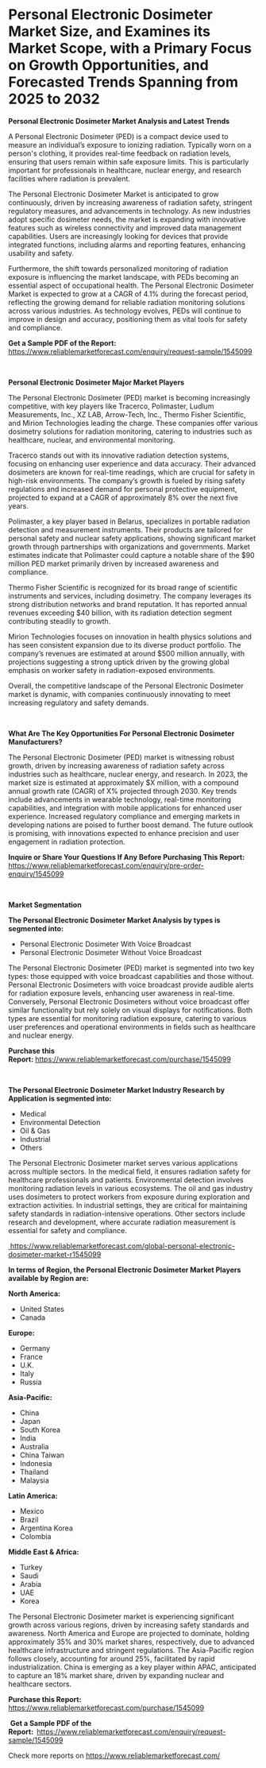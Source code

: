 <p><h1>Personal Electronic Dosimeter Market Size, and Examines its Market Scope, with a Primary Focus on Growth Opportunities, and Forecasted Trends Spanning from 2025 to 2032</h1></p><p><strong>Personal Electronic Dosimeter Market Analysis and Latest Trends</strong></p>
<p><p>A Personal Electronic Dosimeter (PED) is a compact device used to measure an individual’s exposure to ionizing radiation. Typically worn on a person's clothing, it provides real-time feedback on radiation levels, ensuring that users remain within safe exposure limits. This is particularly important for professionals in healthcare, nuclear energy, and research facilities where radiation is prevalent.</p><p>The Personal Electronic Dosimeter Market is anticipated to grow continuously, driven by increasing awareness of radiation safety, stringent regulatory measures, and advancements in technology. As new industries adopt specific dosimeter needs, the market is expanding with innovative features such as wireless connectivity and improved data management capabilities. Users are increasingly looking for devices that provide integrated functions, including alarms and reporting features, enhancing usability and safety.</p><p>Furthermore, the shift towards personalized monitoring of radiation exposure is influencing the market landscape, with PEDs becoming an essential aspect of occupational health. The Personal Electronic Dosimeter Market is expected to grow at a CAGR of 4.1% during the forecast period, reflecting the growing demand for reliable radiation monitoring solutions across various industries. As technology evolves, PEDs will continue to improve in design and accuracy, positioning them as vital tools for safety and compliance.</p></p>
<p><strong>Get a Sample PDF of the Report:&nbsp;</strong> <a href="https://www.reliablemarketforecast.com/enquiry/request-sample/1545099?utm_campaign=2470&utm_medium=2&utm_source=Github&utm_content=ia&utm_term=17022025&utm_id=personal-electronic-dosimeter">https://www.reliablemarketforecast.com/enquiry/request-sample/1545099</a></p>
<p>&nbsp;</p>
<p><strong>Personal Electronic Dosimeter Major Market Players</strong></p>
<p><p>The Personal Electronic Dosimeter (PED) market is becoming increasingly competitive, with key players like Tracerco, Polimaster, Ludlum Measurements, Inc., XZ LAB, Arrow-Tech, Inc., Thermo Fisher Scientific, and Mirion Technologies leading the charge. These companies offer various dosimetry solutions for radiation monitoring, catering to industries such as healthcare, nuclear, and environmental monitoring.</p><p>Tracerco stands out with its innovative radiation detection systems, focusing on enhancing user experience and data accuracy. Their advanced dosimeters are known for real-time readings, which are crucial for safety in high-risk environments. The company’s growth is fueled by rising safety regulations and increased demand for personal protective equipment, projected to expand at a CAGR of approximately 8% over the next five years.</p><p>Polimaster, a key player based in Belarus, specializes in portable radiation detection and measurement instruments. Their products are tailored for personal safety and nuclear safety applications, showing significant market growth through partnerships with organizations and governments. Market estimates indicate that Polimaster could capture a notable share of the $90 million PED market primarily driven by increased awareness and compliance.</p><p>Thermo Fisher Scientific is recognized for its broad range of scientific instruments and services, including dosimetry. The company leverages its strong distribution networks and brand reputation. It has reported annual revenues exceeding $40 billion, with its radiation detection segment contributing steadily to growth.</p><p>Mirion Technologies focuses on innovation in health physics solutions and has seen consistent expansion due to its diverse product portfolio. The company’s revenues are estimated at around $500 million annually, with projections suggesting a strong uptick driven by the growing global emphasis on worker safety in radiation-exposed environments.</p><p>Overall, the competitive landscape of the Personal Electronic Dosimeter market is dynamic, with companies continuously innovating to meet increasing regulatory and safety demands.</p></p>
<p>&nbsp;</p>
<p><strong>What Are The Key Opportunities For Personal Electronic Dosimeter Manufacturers?</strong></p>
<p><p>The Personal Electronic Dosimeter (PED) market is witnessing robust growth, driven by increasing awareness of radiation safety across industries such as healthcare, nuclear energy, and research. In 2023, the market size is estimated at approximately $X million, with a compound annual growth rate (CAGR) of X% projected through 2030. Key trends include advancements in wearable technology, real-time monitoring capabilities, and integration with mobile applications for enhanced user experience. Increased regulatory compliance and emerging markets in developing nations are poised to further boost demand. The future outlook is promising, with innovations expected to enhance precision and user engagement in radiation protection.</p></p>
<p><strong>Inquire or Share Your Questions If Any Before Purchasing This Report:</strong> <a href="https://www.reliablemarketforecast.com/enquiry/pre-order-enquiry/1545099?utm_campaign=2470&utm_medium=2&utm_source=Github&utm_content=ia&utm_term=17022025&utm_id=personal-electronic-dosimeter">https://www.reliablemarketforecast.com/enquiry/pre-order-enquiry/1545099</a></p>
<p>&nbsp;</p>
<p><strong>Market Segmentation</strong></p>
<p><strong>The Personal Electronic Dosimeter Market Analysis by types is segmented into:</strong></p>
<p><ul><li>Personal Electronic Dosimeter With Voice Broadcast</li><li>Personal Electronic Dosimeter Without Voice Broadcast</li></ul></p>
<p><p>The Personal Electronic Dosimeter (PED) market is segmented into two key types: those equipped with voice broadcast capabilities and those without. Personal Electronic Dosimeters with voice broadcast provide audible alerts for radiation exposure levels, enhancing user awareness in real-time. Conversely, Personal Electronic Dosimeters without voice broadcast offer similar functionality but rely solely on visual displays for notifications. Both types are essential for monitoring radiation exposure, catering to various user preferences and operational environments in fields such as healthcare and nuclear energy.</p></p>
<p><strong>Purchase this Report:&nbsp;</strong><a href="https://www.reliablemarketforecast.com/purchase/1545099?utm_campaign=2470&utm_medium=2&utm_source=Github&utm_content=ia&utm_term=17022025&utm_id=personal-electronic-dosimeter">https://www.reliablemarketforecast.com/purchase/1545099</a></p>
<p>&nbsp;</p>
<p><strong>The Personal Electronic Dosimeter Market Industry Research by Application is segmented into:</strong></p>
<p><ul><li>Medical</li><li>Environmental Detection</li><li>Oil & Gas</li><li>Industrial</li><li>Others</li></ul></p>
<p><p>The Personal Electronic Dosimeter market serves various applications across multiple sectors. In the medical field, it ensures radiation safety for healthcare professionals and patients. Environmental detection involves monitoring radiation levels in various ecosystems. The oil and gas industry uses dosimeters to protect workers from exposure during exploration and extraction activities. In industrial settings, they are critical for maintaining safety standards in radiation-intensive operations. Other sectors include research and development, where accurate radiation measurement is essential for safety and compliance.</p></p>
<p><a href="https://www.reliablemarketforecast.com/global-personal-electronic-dosimeter-market-r1545099?utm_campaign=2470&utm_medium=2&utm_source=Github&utm_content=ia&utm_term=17022025&utm_id=personal-electronic-dosimeter">&nbsp;https://www.reliablemarketforecast.com/global-personal-electronic-dosimeter-market-r1545099</a></p>
<p><strong>In terms of Region, the Personal Electronic Dosimeter Market Players available by Region are:</strong></p>
<p>
    <p> <strong> North America: </strong>
        <ul>
            <li>United States</li>
            <li>Canada</li>
        </ul>
        </p> 
    <p> <strong> Europe: </strong>
        <ul>
            <li>Germany</li>
            <li>France</li>
            <li>U.K.</li>
            <li>Italy</li>
            <li>Russia</li>
        </ul>
        </p> 
    <p> <strong> Asia-Pacific: </strong>
        <ul>
            <li>China</li>
            <li>Japan</li>
            <li>South Korea</li>
            <li>India</li>
            <li>Australia</li>
            <li>China Taiwan</li>
            <li>Indonesia</li>
            <li>Thailand</li>
            <li>Malaysia</li>
        </ul>
        </p> 
    <p> <strong> Latin America: </strong>
        <ul>
            <li>Mexico</li>
            <li>Brazil</li>
            <li>Argentina Korea</li>
            <li>Colombia</li>
        </ul>
        </p> 
    <p> <strong> Middle East & Africa: </strong>
        <ul>
            <li>Turkey</li>
            <li>Saudi</li>
            <li>Arabia</li>
            <li>UAE</li>
            <li>Korea</li>
        </ul>
    </p>
    </p>
<p><p>The Personal Electronic Dosimeter market is experiencing significant growth across various regions, driven by increasing safety standards and awareness. North America and Europe are projected to dominate, holding approximately 35% and 30% market shares, respectively, due to advanced healthcare infrastructure and stringent regulations. The Asia-Pacific region follows closely, accounting for around 25%, facilitated by rapid industrialization. China is emerging as a key player within APAC, anticipated to capture an 18% market share, driven by expanding nuclear and healthcare sectors.</p></p>
<p><strong>Purchase this Report: </strong><a href="https://www.reliablemarketforecast.com/purchase/1545099?utm_campaign=2470&utm_medium=2&utm_source=Github&utm_content=ia&utm_term=17022025&utm_id=personal-electronic-dosimeter">https://www.reliablemarketforecast.com/purchase/1545099</a></p>
<p>&nbsp;<strong>Get a Sample PDF of the Report:&nbsp;&nbsp;</strong><a href="https://www.reliablemarketforecast.com/enquiry/request-sample/1545099?utm_campaign=2470&utm_medium=2&utm_source=Github&utm_content=ia&utm_term=17022025&utm_id=personal-electronic-dosimeter">https://www.reliablemarketforecast.com/enquiry/request-sample/1545099</a></p>
<p><strong></strong></p>
<p>Check more reports on <a href="https://www.reliablemarketforecast.com/?utm_campaign=2470&utm_medium=2&utm_source=Github&utm_content=ia&utm_term=17022025&utm_id=personal-electronic-dosimeter">https://www.reliablemarketforecast.com/</a></p>